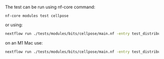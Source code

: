 The test can be run using nf-core command:

`nf-core modules test cellpose`

or using:
```bash
nextflow run ./tests/modules/bits/cellpose/main.nf -entry test_distributed_cellpose_with_dask -c ./tests/config/nf-test.config -c ./tests/modules/bits/cellpose/nextflow.config -profile docker
```

on an M1 Mac use:
```bash
nextflow run ./tests/modules/bits/cellpose/main.nf -entry test_distributed_cellpose_with_dask -c ./tests/config/nf-test.config -c ./tests/modules/bits/cellpose/nextflow.config -profile docker --runtime_opts "--platform linux/arm64"
```
